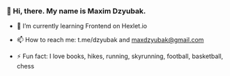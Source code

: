 ### 🙌 Hi, there. My name is Maxim Dzyubak.

<!--
**maxdzyubak/maxdzyubak** is a ✨ _special_ ✨ repository because its `README.md` (this file) appears on your GitHub profile.-->

<!-- - 🔭 I’m currently working on ... -->
- 🌱 I’m currently learning Frontend on Hexlet.io
<!-- - 👯 I’m looking to collaborate on ... -->
<!-- - 🤔 I’m looking for help with ... -->
<!-- - 💬 Ask me about ... -->
- 📫 How to reach me: t.me/dzyubak and maxdzyubak@gmail.com
<!-- - 😄 Pronouns: ... -->
- ⚡ Fun fact: I love books, hikes, running, skyrunning, football, basketball, chess
